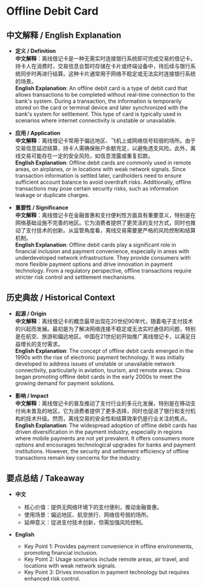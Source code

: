 # Offline Debit Card

## 中文解释 / English Explanation

* **定义 / Definition**  
  **中文解释**：离线借记卡是一种无需实时连接银行系统即可完成交易的借记卡。持卡人在消费时，交易信息会暂时存储在卡片或终端设备中，待后续与银行系统同步时再进行结算。这种卡片通常用于网络不稳定或无法实时连接银行系统的场景。  
  **English Explanation**: An offline debit card is a type of debit card that allows transactions to be completed without real-time connection to the bank's system. During a transaction, the information is temporarily stored on the card or terminal device and later synchronized with the bank's system for settlement. This type of card is typically used in scenarios where internet connectivity is unstable or unavailable.

* **应用 / Application**  
  **中文解释**：离线借记卡常用于偏远地区、飞机上或网络信号较弱的场所。由于交易信息延迟结算，持卡人需确保账户余额充足，以避免透支风险。此外，离线交易可能存在一定的安全风险，如信息泄露或重复扣款。  
  **English Explanation**: Offline debit cards are commonly used in remote areas, on airplanes, or in locations with weak network signals. Since transaction information is settled later, cardholders need to ensure sufficient account balance to avoid overdraft risks. Additionally, offline transactions may pose certain security risks, such as information leakage or duplicate charges.

* **重要性 / Significance**  
  **中文解释**：离线借记卡在金融普惠和支付便利性方面具有重要意义，特别是在网络基础设施不完善的地区。它为消费者提供了更灵活的支付方式，同时也推动了支付技术的创新。从监管角度看，离线交易需要更严格的风险控制和结算机制。  
  **English Explanation**: Offline debit cards play a significant role in financial inclusion and payment convenience, especially in areas with underdeveloped network infrastructure. They provide consumers with more flexible payment options and drive innovation in payment technology. From a regulatory perspective, offline transactions require stricter risk control and settlement mechanisms.

## 历史典故 / Historical Context

* **起源 / Origin**  
  **中文解释**：离线借记卡的概念最早出现在20世纪90年代，随着电子支付技术的兴起而发展。最初是为了解决网络连接不稳定或无法实时通信的问题，特别是在航空、旅游和偏远地区。中国在21世纪初开始推广离线借记卡，以满足日益增长的支付需求。  
  **English Explanation**: The concept of offline debit cards emerged in the 1990s with the rise of electronic payment technology. It was initially developed to address issues of unstable or unavailable network connectivity, particularly in aviation, tourism, and remote areas. China began promoting offline debit cards in the early 2000s to meet the growing demand for payment solutions.

* **影响 / Impact**  
  **中文解释**：离线借记卡的普及推动了支付行业的多元化发展，特别是在移动支付尚未普及的地区。它为消费者提供了更多选择，同时也促进了银行和支付机构的技术升级。然而，离线交易的安全性和结算效率仍是行业关注的焦点。  
  **English Explanation**: The widespread adoption of offline debit cards has driven diversification in the payment industry, especially in regions where mobile payments are not yet prevalent. It offers consumers more options and encourages technological upgrades for banks and payment institutions. However, the security and settlement efficiency of offline transactions remain key concerns for the industry.

## 要点总结 / Takeaway

* **中文**  
  - 核心价值：提供无网络环境下的支付便利，推动金融普惠。  
  - 使用场景：偏远地区、航空旅行、网络信号弱的场所。  
  - 延伸意义：促进支付技术创新，但需加强风险控制。  

* **English**  
  - Key Point 1: Provides payment convenience in offline environments, promoting financial inclusion.  
  - Key Point 2: Usage scenarios include remote areas, air travel, and locations with weak network signals.  
  - Key Point 3: Drives innovation in payment technology but requires enhanced risk control.